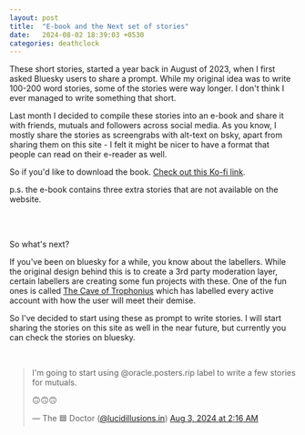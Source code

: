 ```yaml
---
layout: post
title:  "E-book and the Next set of stories"
date:   2024-08-02 18:39:03 +0530
categories: deathclock
---
```


These short stories, started a year back in August of 2023, when I first asked Bluesky users to share a prompt. While my original idea was to write 100-200 word stories, some of the stories were way longer. I don't think I ever managed to write something that short.

Last month I decided to compile these stories into an e-book and share it with friends, mutuals and followers across social media. As you know, I mostly share the stories as screengrabs with alt-text on bsky, apart from sharing them on this site - I felt it might be nicer to have a format that people can read on their e-reader as well.

So if you'd like to download the book. [Check out this Ko-fi link](https://ko-fi.com/s/d33c50d04d).

p.s. the e-book contains three extra stories that are not available on the website.

<br>
<br>

So what's next?

If you've been on bluesky for a while, you know about the labellers. While the original design behind this is to create a 3rd party moderation layer, certain labellers are creating some fun projects with these. One of the fun ones is called [The Cave of Trophonius](https://bsky.app/profile/did:plc:fqfzpua2rp5io5nmxcixvdvm) which has labelled every active account with how the user will meet their demise.

So I've decided to start using these as prompt to write stories. I will start sharing the stories on this site as well in the near future, but currently you can check the stories on bluesky.

<br>

<blockquote class="bluesky-embed" data-bluesky-uri="at://did:plc:36h6ttx2g23zqr4accilbvo7/app.bsky.feed.post/3kyr7qa7dcs2w" data-bluesky-cid="bafyreiatm32bhvl7sqgnyabm3nwrt6febxx6zdjv2f4lag26gmhk25a264"><p lang="en">I&#x27;m going to start using @oracle.posters.rip label to write a few stories for mutuals.

🙃🙃🙃</p>&mdash; The 🟦 Doctor (<a href="https://bsky.app/profile/did:plc:36h6ttx2g23zqr4accilbvo7?ref_src=embed">@lucidillusions.in</a>) <a href="https://bsky.app/profile/did:plc:36h6ttx2g23zqr4accilbvo7/post/3kyr7qa7dcs2w?ref_src=embed">Aug 3, 2024 at 2:16 AM</a></blockquote><script async src="https://embed.bsky.app/static/embed.js" charset="utf-8"></script>

